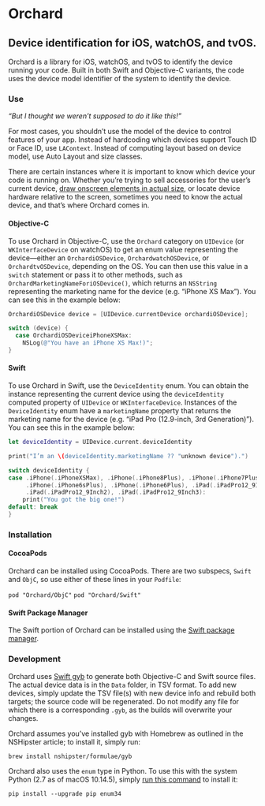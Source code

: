 #  Orchard
## Device identification for iOS, watchOS, and tvOS.

Orchard is a library for iOS, watchOS, and tvOS to identify the device running your
code. Built in both Swift and Objective-C variants, the code uses the device model
identifier of the system to identify the device.

### Use

_“But I thought we weren’t supposed to do it like this!”_

For most cases, you shouldn’t use the model of the device to control features of
your app. Instead of hardcoding which devices support Touch ID or Face ID, use
`LAContext`. Instead of computing layout based on device model, use Auto Layout and
size classes.

There are certain instances where it _is_ important to know which device your code
is running on. Whether you’re trying to sell accessories for the user’s current
device, [draw onscreen elements in actual size][1], or locate device hardware
relative to the screen, sometimes you need to know the actual device, and that’s
where Orchard comes in.

[1]: https://github.com/detroit-labs/IRLSize

#### Objective-C

To use Orchard in Objective-C, use the `Orchard` category on `UIDevice` (or
`WKInterfaceDevice` on watchOS) to get an enum value representing the device—either
an `OrchardiOSDevice`, `OrchardwatchOSDevice`, or `OrchardtvOSDevice`, depending on
the OS. You can then use this value in a `switch` statement or pass it to other
methods, such as `OrchardMarketingNameForiOSDevice()`, which returns an `NSString`
representing the marketing name for the device (e.g. “iPhone XS Max”). You can see
this in the example below:

```Objective-C
OrchardiOSDevice device = [UIDevice.currentDevice orchardiOSDevice];

switch (device) {
  case OrchardiOSDeviceiPhoneXSMax:
    NSLog(@"You have an iPhone XS Max!)";
}
```

#### Swift

To use Orchard in Swift, use the `DeviceIdentity` enum. You can obtain the instance
representing the current device using the `deviceIdentity` computed property of
`UIDevice` or `WKInterfaceDevice`. Instances of the `DeviceIdentity` enum have a
`marketingName` property that returns the marketing name for the device (e.g. “iPad
Pro (12.9-inch, 3rd Generation)”). You can see this in the example below:

```Swift
let deviceIdentity = UIDevice.current.deviceIdentity

print("I’m an \(deviceIdentity.marketingName ?? "unknown device").")

switch deviceIdentity {
case .iPhone(.iPhoneXSMax), .iPhone(.iPhone8Plus), .iPhone(.iPhone7Plus),
     .iPhone(.iPhone6sPlus), .iPhone(.iPhone6Plus), .iPad(.iPadPro12_9Inch),
     .iPad(.iPadPro12_9Inch2), .iPad(.iPadPro12_9Inch3):
    print("You got the big one!")
default: break
}
```

### Installation

#### CocoaPods

Orchard can be installed using CocoaPods. There are two subspecs, `Swift` and `ObjC`, so
use either of these lines in your `Podfile`:

`pod "Orchard/ObjC"`
`pod "Orchard/Swift"`

#### Swift Package Manager

The Swift portion of Orchard can be installed using the [Swift package manager](https://swift.org/package-manager/).

### Development

Orchard uses [Swift gyb][2] to generate both Objective-C and Swift source files. The
actual device data is in the `Data` folder, in TSV format. To add new devices,
simply update the TSV file(s) with new device info and rebuild both targets; the
source code will be regenerated. Do not modify any file for which there is a
corresponding `.gyb`, as the builds will overwrite your changes.

Orchard assumes you’ve installed gyb with Homebrew as outlined in the NSHipster
article; to install it, simply run:

```Shell
brew install nshipster/formulae/gyb
```

Orchard also uses the `enum` type in Python. To use this with the system Python (2.7
as of macOS 10.14.5), simply [run this command][3] to install it:

```Shell
pip install --upgrade pip enum34
```

[2]: https://nshipster.com/swift-gyb/
[3]: https://stackoverflow.com/questions/26828206/importerror-no-module-named-enum
